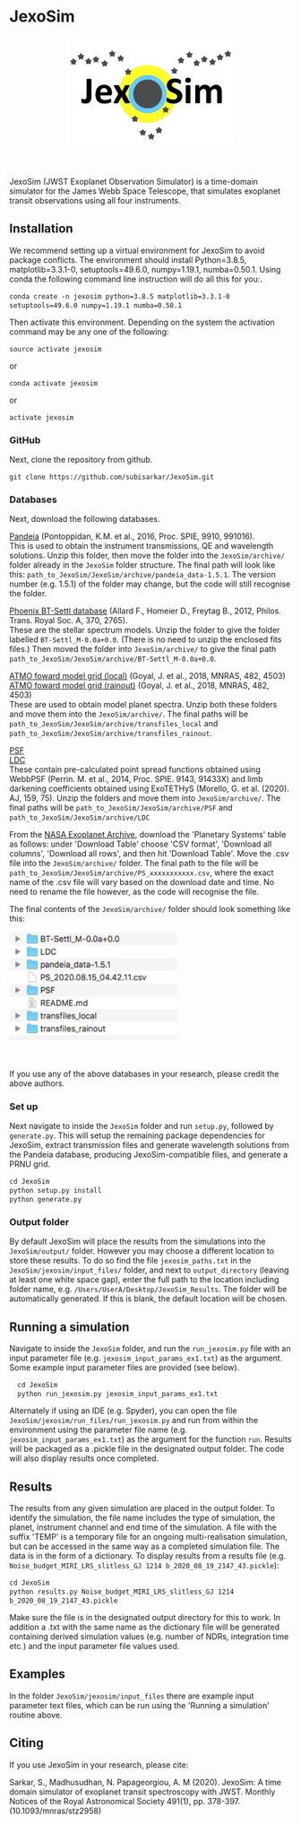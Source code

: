 # JexoSim
<div align="center">
<img src="docs/jexosim_logo.png" width="300px">
</img>
<br/>
</div>
<br/><br/>

JexoSim (JWST Exoplanet Observation Simulator) is a time-domain simulator for the James Webb Space Telescope, that simulates exoplanet transit observations using all four instruments.

Installation
------
We recommend setting up a virtual environment  for JexoSim to avoid package conflicts.  The environment should install Python=3.8.5, matplotlib=3.3.1-0, setuptools=49.6.0, numpy=1.19.1, numba=0.50.1.  Using conda the following command line instruction will do all this for you:.

    conda create -n jexosim python=3.8.5 matplotlib=3.3.1-0 setuptools=49.6.0 numpy=1.19.1 numba=0.50.1

Then activate this environment. Depending on the system the activation command may be any one of the following:

    source activate jexosim
    
or    

    conda activate jexosim
    
or    
    
    activate jexosim


### GitHub

Next, clone the repository from github.

    git clone https://github.com/subisarkar/JexoSim.git


### Databases

Next, download the following databases.  

[Pandeia](https://stsci.app.box.com/v/pandeia-refdata-v1p5p1/) (Pontoppidan, K.M. et al., 2016, Proc. SPIE, 9910, 991016).  
This is used to obtain the instrument transmissions, QE and wavelength solutions.  Unzip this folder, then move the folder into the `JexoSim/archive/` folder already in the  `JexoSim` folder structure.  The final path will look like this:  `path_to_JexoSim/JexoSim/archive/pandeia_data-1.5.1`.   The version number (e.g. 1.5.1) of the folder may change, but the code will still recognise the folder. 

[Phoenix BT-Settl database](https://phoenix.ens-lyon.fr/Grids/BT-Settl/CIFIST2011_2015/FITS/BT-Settl_M-0.0a+0.0.tar) (Allard F., Homeier D., Freytag B., 2012, Philos. Trans. Royal Soc. A, 370, 2765).  
These are the stellar spectrum models.  Unzip the folder to give the folder labelled `BT-Settl_M-0.0a+0.0`.  (There is no need to unzip the enclosed fits files.)  Then moved the folder into  `JexoSim/archive/` to give the final path `path_to_JexoSim/JexoSim/archive/BT-Settl_M-0.0a+0.0`.

[ATMO foward model grid (local)](https://drive.google.com/file/d/1Kvfi7FTBqM1MfnkTnHsJJqI7EFwnuaIG/view?usp=sharing) (Goyal, J. et al., 2018, MNRAS, 482, 4503)    
[ATMO foward model grid (rainout)](https://drive.google.com/file/d/1LnpL_kpbZGPEN0G6QhHrL4DcD4hwvaia/view?usp=sharing) (Goyal, J. et al., 2018, MNRAS, 482, 4503)  
These are used to obtain model planet spectra.  Unzip both these folders and move them into the `JexoSim/archive/`.  The final paths will be  `path_to_JexoSim/JexoSim/archive/transfiles_local` and  `path_to_JexoSim/JexoSim/archive/transfiles_rainout`.  

[PSF](https://drive.google.com/file/d/1YFbB02IR9U-9J6UDw8SsdBo5aKh0V-_6/view?usp=sharing)  
[LDC](https://drive.google.com/file/d/1lWRdqW_wI3y31ugqq2HfyyekGyOSteL_/view?usp=sharing)  
These contain pre-calculated point spread functions obtained using WebbPSF (Perrin. M. et al., 2014, Proc. SPIE. 9143, 91433X) and limb darkening coefficients obtained using ExoTETHyS (Morello, G. et al. (2020). AJ, 159,  75).  Unzip the folders and move them into `JexoSim/archive/`.  The final paths will be `path_to_JexoSim/JexoSim/archive/PSF` and `path_to_JexoSim/JexoSim/archive/LDC`  

From the [NASA Exoplanet Archive](https://exoplanetarchive.ipac.caltech.edu/cgi-bin/TblView/nph-tblView?app=ExoTbls&config=PS&constraint=default_flag=1), download the 'Planetary Systems' table as follows: under 'Download Table' choose 'CSV format', 'Download all columns', 'Download all rows', and then hit 'Download Table'.  Move the .csv file into the `JexoSim/archive/` folder. The final path to the file will be  `path_to_JexoSim/JexoSim/archive/PS_xxxxxxxxxxx.csv`, where the exact name of the .csv file will vary based on the download date and time.  No need to rename the file however, as the code will recognise the file.

The final contents of the `JexoSim/archive/`  folder should look something like this:

<div align="left">
<img src="docs/archive_folder.png" width="300px">
</img>
<br/>
</div>
<br/><br/>

If you use any of the above databases in your research, please credit the above authors.


### Set up
Next navigate to inside the `JexoSim` folder and run `setup.py`, followed by  `generate.py`.  This will setup the remaining package dependencies for JexoSim, extract transmission files and generate wavelength solutions from the Pandeia database, producing JexoSim-compatible files, and generate a PRNU grid.

    cd JexoSim
    python setup.py install
    python generate.py
    
    
### Output folder
By default JexoSim will place the results from the simulations into the `JexoSim/output/` folder. However you may choose a different location to store these results.  To do so find the file `jexosim_paths.txt` in the `JexoSim/jexosim/input_files/` folder, and next to `output_directory` (leaving at least one white space gap),  enter the full path to the location including folder name, e.g. `/Users/UserA/Desktop/JexoSim_Results`.  The folder will be automatically generated. If this is blank, the default location will be chosen.


Running a simulation
------
Navigate to inside the `JexoSim` folder, and run the `run_jexosim.py` file with an input parameter file (e.g. `jexosim_input_params_ex1.txt`) as the argument.  Some example input parameter files are provided (see below).

      cd JexoSim
      python run_jexosim.py jexosim_input_params_ex1.txt
      
Alternately if using an IDE (e.g. Spyder), you can open the file `JexoSim/jexosim/run_files/run_jexosim.py` and run from within the environment using the parameter file name (e.g. `jexosim_input_params_ex1.txt`) as the argument for the function `run`.  Results will be packaged as a .pickle file in the designated output folder.  The code will also display results once completed.

Results
------
The results from any given simulation are placed in the output folder.  To identify the simulation, the file name includes the type of simulation, the planet, instrument channel and end time of the simulation.  A file with the suffix 'TEMP' is a temporary file for an ongoing multi-realisation simulation, but can be accessed in the same way as a completed simulation file.  The data is in the form of a dictionary.   To display results from a results file (e.g. `Noise_budget_MIRI_LRS_slitless_GJ 1214 b_2020_08_19_2147_43.pickle`):

    cd JexoSim
    python results.py Noise_budget_MIRI_LRS_slitless_GJ 1214 b_2020_08_19_2147_43.pickle

Make sure the file is in the designated output directory for this to work.
In addition a .txt with the same name as the dictionary file will be generated containing derived simulation values (e.g. number of NDRs, integration time etc.) and the input parameter file values used.

Examples
------
In the folder `JexoSim/jexosim/input_files` there are example input parameter text files, which can be run using the 'Running a simulation' routine above.    

Citing
------

If you use JexoSim in your research, please cite:

Sarkar, S., Madhusudhan, N. Papageorgiou, A.  M (2020). JexoSim: A time domain simulator of exoplanet transit spectroscopy with JWST. Monthly Notices of the Royal Astronomical Society 491(1), pp. 378-397. (10.1093/mnras/stz2958)
